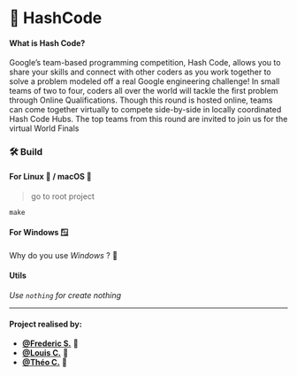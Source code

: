 # 🤖 HashCode

#### What is Hash Code?

Google’s team-based programming competition, Hash Code, allows you to share your skills and connect with other coders as you work together to solve a problem modeled off a real Google engineering challenge! In small teams of two to four, coders all over the world will tackle the first problem through Online Qualifications. Though this round is hosted online, teams can come together virtually to compete side-by-side in locally coordinated Hash Code Hubs. The top teams from this round are invited to join us for the virtual World Finals

### 🛠 Build

#### For Linux 🐧 / macOS 🍎

> go to root project

`make`

#### For Windows 🪟

Why do you use *Windows* ? 🤔

#### Utils

*Use `nothing` for create nothing*

---

#### Project realised by:
- **[@Frederic S.](https://github.com/red-gecko27)** 🦎
- **[@Louis C.](https://github.com/Kdaudau)** 🦦
- **[@Théo C.](https://github.com/GreenDjango)** 🐙